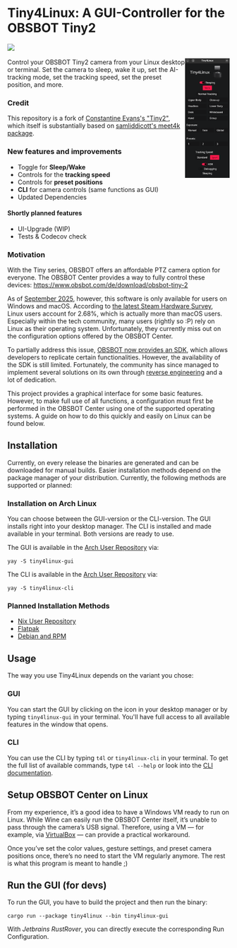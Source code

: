 # Tiny4Linux: A GUI-Controller for the OBSBOT Tiny2

[<img src="https://img.shields.io/badge/Arch_Linux-1793D1?style=for-the-badge&logo=arch-linux&logoColor=white" />](#installation-on-arch-linux)

<img src="src/assets/screenshot.png" align="right" width="20%" alt="GUI of the current version"/>

Control your OBSBOT Tiny2 camera from your Linux desktop or terminal.
Set the camera to sleep, wake it up, set the AI-tracking mode, set the tracking speed, set the preset position, and more.

### Credit

This repository is a fork of [Constantine Evans's "Tiny2"](https://github.com/cgevans/tiny2),
which itself is substantially based on [samliddicott's meet4k package](https://github.com/samliddicott/meet4k).

### New features and improvements

- Toggle for **Sleep/Wake**
- Controls for the **tracking speed**
- Controls for **preset positions**
- **CLI** for camera controls (same functions as GUI)
- Updated Dependencies

#### Shortly planned features

- UI-Upgrade (WIP)
- Tests & Codecov check

### Motivation

With the Tiny series, OBSBOT offers an affordable PTZ camera option for everyone.
The OBSBOT Center provides a way to fully control these devices: https://www.obsbot.com/de/download/obsbot-tiny-2

As of [September 2025](https://web.archive.org/web/20251008100439/https://www.obsbot.com/download/obsbot-tiny-2), however, this software is only available for users on Windows and macOS.
According to [the latest Steam Hardware Survey](https://web.archive.org/web/20251008101418/https://store.steampowered.com/hwsurvey/Steam-Hardware-Software-Survey-Welcome-to-Steam), Linux users account for 2.68%, which is actually more than macOS users.
Especially within the tech community, many users (rightly so :P) rely on Linux as their operating system.
Unfortunately, they currently miss out on the configuration options offered by the OBSBOT Center.

To partially address this issue, [OBSBOT now provides an SDK](https://www.obsbot.com/de/sdk), which allows developers to replicate certain functionalities.
However, the availability of the SDK is still limited.
Fortunately, the community has since managed to implement several solutions on its own through [reverse engineering](https://github.com/taxfromdk/obsbot_tiny_reversing) and a lot of dedication.

This project provides a graphical interface for some basic features.
However, to make full use of all functions, a configuration must first be performed in the OBSBOT Center using one of the supported operating systems.
A guide on how to do this quickly and easily on Linux can be found below.

## Installation

Currently, on every release the binaries are generated and can be downloaded for manual builds.
Easier installation methods depend on the package manager of your distribution.
Currently, the following methods are supported or planned:

### Installation on Arch Linux

You can choose between the GUI-version or the CLI-version.
The GUI installs right into your desktop manager.
The CLI is installed and made available in your terminal.
Both versions are ready to use.

The GUI is available in the [Arch User Repository](https://aur.archlinux.org/packages/tiny4linux-gui/) via:
```shell
yay -S tiny4linux-gui
```

The CLI is available in the [Arch User Repository](https://aur.archlinux.org/packages/tiny4linux-cli/) via:
```shell
yay -S tiny4linux-cli
```

### Planned Installation Methods

- [Nix User Repository](https://github.com/OpenFoxes/Tiny4Linux/issues/38)
- [Flatpak](https://github.com/OpenFoxes/Tiny4Linux/issues/39)
- [Debian and RPM](https://github.com/OpenFoxes/Tiny4Linux/issues/18)

## Usage

The way you use Tiny4Linux depends on the variant you chose:

### GUI

You can start the GUI by clicking on the icon in your desktop manager or by typing `tiny4linux-gui` in your terminal.
You'll have full access to all available features in the window that opens.

### CLI

You can use the CLI by typing `t4l` or `tiny4linux-cli` in your terminal.
To get the full list of available commands, type `t4l --help` or look into the [CLI documentation](docs/cli.md).

## Setup OBSBOT Center on Linux

From my experience, it’s a good idea to have a Windows VM ready to run on Linux.
While Wine can easily run the OBSBOT Center itself, it’s unable to pass through the camera’s USB signal.
Therefore, using a VM — for example, via [VirtualBox](https://wiki.archlinux.org/title/VirtualBox) — can provide a practical workaround.

Once you’ve set the color values, gesture settings, and preset camera positions once, there’s no need to start the VM regularly anymore.
The rest is what this program is meant to handle ;)

## Run the GUI (for devs)

To run the GUI, you have to build the project and then run the binary:

```shell
cargo run --package tiny4linux --bin tiny4linux-gui
```

With *Jetbrains RustRover*, you can directly execute the corresponding Run Configuration.
